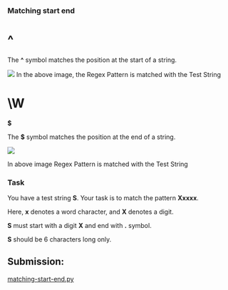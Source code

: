 ### Matching start end

# ^

The **^** symbol matches the position at the start of a string.

![](https://s3.amazonaws.com/hr-challenge-images/14268/1449636465-a798977ee7-ach06_01.png)
In the above image, the Regex Pattern is matched with the Test String

# \W

**$** 

The **$** symbol matches the position at the end of a string.

![](https://s3.amazonaws.com/hr-challenge-images/14268/1449636481-337d3f6995-ach06_02.png)

In above image Regex Pattern is matched with the Test String

### Task

You have a test string **S**. Your task is to match the pattern **Xxxxx**.

Here, **x** denotes a word character, and **X** denotes a digit.

**S** must start with a digit **X** and end with **.** symbol.

**S** should be 6 characters long only.


## Submission:

[matching-start-end.py](https://github.com/danipishinin/HackerRank/blob/main/regex/matching-start-end.py)
